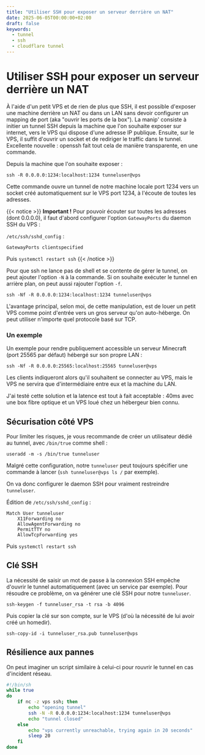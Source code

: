 ```yaml
---
title: "Utiliser SSH pour exposer un serveur derrière un NAT"
date: 2025-06-05T00:00:00+02:00
draft: false
keywords:
  - tunnel
  - ssh
  - cloudflare tunnel
---
```

# Utiliser SSH pour exposer un serveur derrière un NAT

À l'aide d'un petit VPS et de rien de plus que SSH, il est possible d'exposer une machine derrière un NAT ou dans un LAN sans devoir configurer un mapping de port (aka "ouvrir les ports de la box").
La manip' consiste à initier un tunnel SSH depuis la machine que l'on souhaite exposer sur internet, vers le VPS qui dispose d'une adresse IP publique.
Ensuite, sur le VPS, il suffit d'ouvrir un socket et de rediriger le traffic dans le tunnel.
Excellente nouvelle : openssh fait tout cela de manière transparente, en une commande.

Depuis la machine que l'on souhaite exposer :

```
ssh -R 0.0.0.0:1234:localhost:1234 tunneluser@vps
```

Cette commande ouvre un tunnel de notre machine locale port 1234 vers un socket créé automatiquement sur le VPS port 1234, à l'écoute de toutes les adresses.

{{< notice >}}
**Important !** Pour pouvoir écouter sur toutes les adresses (dont 0.0.0.0), il faut d'abord configurer l'option `GatewayPorts` du daemon SSH du VPS :

`/etc/ssh/sshd_config` :

```
GatewayPorts clientspecified
```

Puis `systemctl restart ssh`
{{< /notice >}}

Pour que ssh ne lance pas de shell et se contente de gérer le tunnel, on peut ajouter l'option `-N` à la commande.
Si on souhaite exécuter le tunnel en arrière plan, on peut aussi rajouter l'option `-f`.

```
ssh -Nf -R 0.0.0.0:1234:localhost:1234 tunneluser@vps
```

L'avantage principal, selon moi, de cette manipulation, est de louer un petit VPS comme point d'entrée vers un gros serveur qu'on auto-héberge.
On peut utiliser n'importe quel protocole basé sur TCP.

### Un exemple

Un exemple pour rendre publiquement accessible un serveur Minecraft (port 25565 par défaut) hébergé sur son propre LAN :

```
ssh -Nf -R 0.0.0.0:25565:localhost:25565 tunneluser@vps
```

Les clients indiqueront alors qu'il souhaitent se connecter au VPS, mais le VPS ne servira que d'intermédiaire entre eux et la machine du LAN.

J'ai testé cette solution et la latence est tout à fait acceptable : 40ms avec une box fibre optique et un VPS loué chez un hébergeur bien connu.

## Sécurisation côté VPS

Pour limiter les risques, je vous recommande de créer un utilisateur dédié au tunnel, avec `/bin/true` comme shell :

```
useradd -m -s /bin/true tunneluser
```

Malgré cette configuration, notre `tunneluser` peut toujours spécifier une commande à lancer (`ssh tunneluser@vps ls /` par exemple).

On va donc configurer le daemon SSH pour vraiment restreindre `tunneluser`.

Édition de `/etc/ssh/sshd_config` :

```
Match User tunneluser
	X11Forwarding no
	AllowAgentForwarding no
	PermitTTY no
	AllowTcpForwarding yes
```

Puis `systemctl restart ssh`

## Clé SSH

La nécessité de saisir un mot de passe à la connexion SSH empêche d'ouvrir le tunnel automatiquement (avec un service par exemple).
Pour résoudre ce problème, on va générer une clé SSH pour notre `tunneluser`.

```
ssh-keygen -f tunneluser_rsa -t rsa -b 4096
```

Puis copier la clé sur son compte, sur le VPS (d'où la nécessité de lui avoir créé un homedir).

```
ssh-copy-id -i tunneluser_rsa.pub tunneluser@vps
```

## Résilience aux pannes

On peut imaginer un script similaire à celui-ci pour rouvrir le tunnel en cas d'incident réseau.

```sh
#!/bin/sh
while true
do
    if nc -z vps ssh; then
        echo "opening tunnel"
        ssh -N -R 0.0.0.0:1234:localhost:1234 tunneluser@vps
        echo "tunnel closed"
    else
        echo "vps currently unreachable, trying again in 20 seconds"
        sleep 20
    fi
done
```

